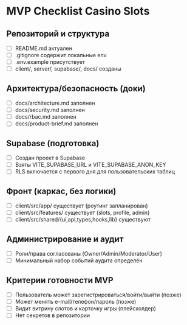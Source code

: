 ﻿# MVP Checklist  Casino Slots

## Репозиторий и структура
- [ ] README.md актуален
- [ ] .gitignore содержит локальные env
- [ ] .env.example присутствует
- [ ] client/, server/, supabase/, docs/ созданы

## Архитектура/безопасность (доки)
- [ ] docs/architecture.md заполнен
- [ ] docs/security.md заполнен
- [ ] docs/rbac.md заполнен
- [ ] docs/product-brief.md заполнен

## Supabase (подготовка)
- [ ] Создан проект в Supabase
- [ ] Взяты VITE_SUPABASE_URL и VITE_SUPABASE_ANON_KEY
- [ ] RLS включается с первого дня для пользовательских таблиц

## Фронт (каркас, без логики)
- [ ] client/src/app/ существует (роутинг запланирован)
- [ ] client/src/features/ существует (slots, profile, admin)
- [ ] client/src/shared/{ui,api,types,hooks,lib} существуют

## Администрирование и аудит
- [ ] Роли/права согласованы (Owner/Admin/Moderator/User)
- [ ] Минимальный набор событий аудита определён

## Критерии готовности MVP
- [ ] Пользователь может зарегистрироваться/войти/выйти (позже)
- [ ] Может менять e-mail/телефон/пароль (позже)
- [ ] Видит витрину слотов и карточку игры (плейсхолдер)
- [ ] Нет секретов в репозитории
